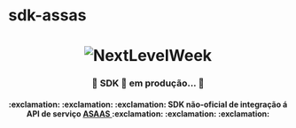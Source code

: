 # sdk-assas
<h1 align="center">
    <img alt="NextLevelWeek" title="#NextLevelWeek" src="https://www.asaas.com/assets/logo/asaas-blue-90431691fc7054b30ff87775f7e451ce.svg" />
</h1>

<h3 align="center"> 
 🚧 SDK 🚀 em produção... 🚧
</h3>

<h4 align="center">
    :exclamation: :exclamation: :exclamation: SDK não-oficial de integração á API de serviço <a href="https://www.asaas.com" > ASAAS </a> :exclamation: :exclamation: :exclamation:
</h4>

